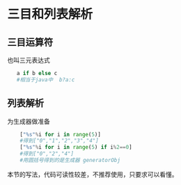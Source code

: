 # 三目和列表解析


## 三目运算符

也叫三元表达式

```python
   a if b else c
   #相当于java中  b?a:c
```

## 列表解析

为生成器做准备

```python
    ["%s"%i for i in range(5)]
    #得到["0","1","2","3","4"]
    ["%s"%i for i in range(5) if i%2==0]
    #得到["0","2","4"]
    #用圆括号得到的是生成器 generatorObj
```

本节的写法，代码可读性较差，不推荐使用，只要求可以看懂。